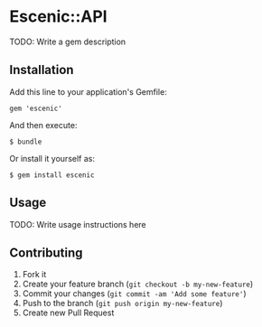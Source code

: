 # Escenic::API

TODO: Write a gem description

## Installation

Add this line to your application's Gemfile:

    gem 'escenic'

And then execute:

    $ bundle

Or install it yourself as:

    $ gem install escenic

## Usage

TODO: Write usage instructions here

## Contributing

1. Fork it
2. Create your feature branch (`git checkout -b my-new-feature`)
3. Commit your changes (`git commit -am 'Add some feature'`)
4. Push to the branch (`git push origin my-new-feature`)
5. Create new Pull Request
